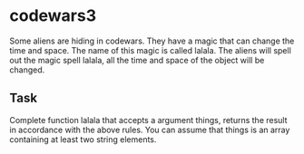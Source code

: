 # codewars3

Some aliens are hiding in codewars. They have a magic that can change the time and space. The name of this magic is called lalala. The aliens will spell out the magic spell lalala, all the time and space of the object will be changed.

## Task

Complete function lalala that accepts a argument things, returns the result in accordance with the above rules. You can assume that things is an array containing at least two string elements.
